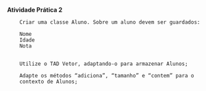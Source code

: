 **Atividade Prática 2**

        Criar uma classe Aluno. Sobre um aluno devem ser guardados:

        Nome
        Idade
        Nota


        Utilize o TAD Vetor, adaptando-o para armazenar Alunos;

        Adapte os métodos “adiciona”, “tamanho” e “contem” para o 
        contexto de Alunos;